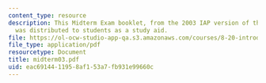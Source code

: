 ```yaml
---
content_type: resource
description: This Midterm Exam booklet, from the 2003 IAP version of this course,
  was distributed to students as a study aid.
file: https://ol-ocw-studio-app-qa.s3.amazonaws.com/courses/8-20-introduction-to-special-relativity-january-iap-2005/eac6914411958af153a7fb931e99660c_midterm03.pdf
file_type: application/pdf
resourcetype: Document
title: midterm03.pdf
uid: eac69144-1195-8af1-53a7-fb931e99660c
---
```

